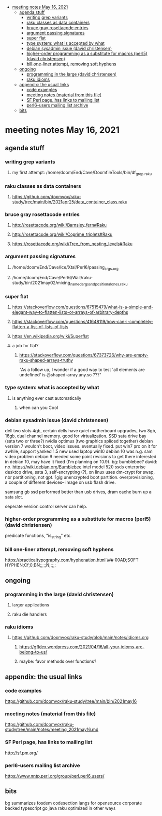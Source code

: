 - [meeting notes May 16, 2021](#org8e955f7)
  - [agenda stuff](#org22de028)
    - [writing grep variants](#org4cf40f8)
    - [raku classes as data containers](#org6dd80b7)
    - [bruce gray rosettacode entries](#org0921bc4)
    - [argument passing signatures](#org3d613a5)
    - [super flat](#org557d80a)
    - [type system: what is accepted by what](#org7b5c358)
    - [debian sysadmin issue (david christensen)](#org15687f1)
    - [higher-order programming as a substitute for macros (perl5)  (david christensen)](#org8c7e762)
    - [bill one-liner attempt, removing soft hyphens](#org5b77bea)
  - [ongoing](#org79574e4)
    - [programming in the large (david christensen)](#orgc36bb10)
    - [raku idioms](#org7652526)
  - [appendix: the usual links](#org6fd2e50)
    - [code examples](#orgf9f2216)
    - [meeting notes (material from this file)](#orga1c7044)
    - [SF Perl page, has links to mailing list](#orgcc835cb)
    - [perl6-users mailing list archive](#org9af2e39)
  - [bits](#org404fe43)


<a id="org8e955f7"></a>

# meeting notes May 16, 2021


<a id="org22de028"></a>

## agenda stuff


<a id="org4cf40f8"></a>

### writing grep variants

1.  my first attempt: /home/doom/End/Cave/DoomfileTools/bin/df<sub>grep.raku</sub>


<a id="org6dd80b7"></a>

### raku classes as data containers

1.  <https://github.com/doomvox/raku-study/tree/main/bin/2021apr25/data_container_class.raku>


<a id="org0921bc4"></a>

### bruce gray rosettacode entries

1.  <http://rosettacode.org/wiki/Barnsley_fern#Raku>

2.  <http://rosettacode.org/wiki/Coprime_triplets#Raku>

3.  <https://rosettacode.org/wiki/Tree_from_nesting_levels#Raku>


<a id="org3d613a5"></a>

### argument passing signatures

1.  /home/doom/End/Cave/Ice/Xtal/Perl6/passing<sub>args.org</sub>

2.  /home/doom/End/Cave/Perl6/Wall/raku-study/bin/2021may02/mixing<sub>named</sub><sub>args</sub><sub>and</sub><sub>positional</sub><sub>ones.raku</sub>


<a id="org557d80a"></a>

### super flat

1.  <https://stackoverflow.com/questions/67515479/what-is-a-simple-and-elegant-way-to-flatten-lists-or-arrays-of-arbitrary-depths>

2.  <https://stackoverflow.com/questions/41648119/how-can-i-completely-flatten-a-list-of-lists-of-lists>

3.  <https://en.wikipedia.org/wiki/Superflat>

4.  a job for flat?

    1.  <https://stackoverflow.com/questions/67373726/why-are-empty-raku-shaped-arrays-truthy>
    
        "As a follow up, I wonder if a good way to test 'all elements are undefined' is @shaped-array.any.so ???"


<a id="org7b5c358"></a>

### type system: what is accepted by what

1.  is anything ever cast automatically

    1.  when can you Cool


<a id="org15687f1"></a>

### debian sysadmin issue (david christensen)

dell two slots 4gb, certain dells have quiet motherboard upgrades, two 8gb, 16gb, dual channel memory. good for virtualization. SSD sata drive bay (sata two or three?) nvidia optimus (two graphics spliced together) debian version 7 wouldn't boot, video issues. eventually fixed. put win7 pro on it for awhile, support yanked 1.5 new used laptop win10 debian 10 was n.g. sam video problem debian 9 needed some point revisions to get there interested in debian 10, may have it fixed (I'm planning on 10.9). bg: bumblebee? david: no. <https://wiki.debian.org/Bumblebee> intel model 520 ssds enterprise desktop drive, sata 3, self-encrypting (?), on linux uses dm-crypt for swap, nbr partitioning, not gpt. 1gig unencrypted boot partition. overprovisioning, a couple of different devices&#x2013; image on usb flash drive.

samsung gb ssd performed better than usb drives, dram cache burn up a sata slot.

seperate version control server can help.


<a id="org8c7e762"></a>

### higher-order programming as a substitute for macros (perl5)  (david christensen)

predicate functions, "is<sub>string</sub>" etc.


<a id="org5b77bea"></a>

### bill one-liner attempt, removing soft hyphens

<https://practicaltypography.com/hyphenation.html> \\## 00AD;SOFT HYPHEN;Cf;0;BN;;;;;N;;;;;


<a id="org79574e4"></a>

## ongoing


<a id="orgc36bb10"></a>

### programming in the large (david christensen)

1.  larger applications

2.  raku die handlers


<a id="org7652526"></a>

### raku idioms

1.  <https://github.com/doomvox/raku-study/blob/main/notes/idioms.org>

    1.  <https://gfldex.wordpress.com/2021/04/16/all-your-idioms-are-belong-to-us/>
    
    2.  maybe: favor methods over functions?


<a id="org6fd2e50"></a>

## appendix: the usual links


<a id="orgf9f2216"></a>

### code examples

<https://github.com/doomvox/raku-study/tree/main/bin/2021may16>


<a id="orga1c7044"></a>

### meeting notes (material from this file)

<https://github.com/doomvox/raku-study/tree/main/notes/meeting_2021may16.md>


<a id="orgcc835cb"></a>

### SF Perl page, has links to mailing list

<http://sf.pm.org/>


<a id="org9af2e39"></a>

### perl6-users mailing list archive

<https://www.nntp.perl.org/group/perl.perl6.users/>


<a id="org404fe43"></a>

## bits

bg summarizes fosdem codesection langs for opensource corporate backed typescript go java raku optimized in other ways
